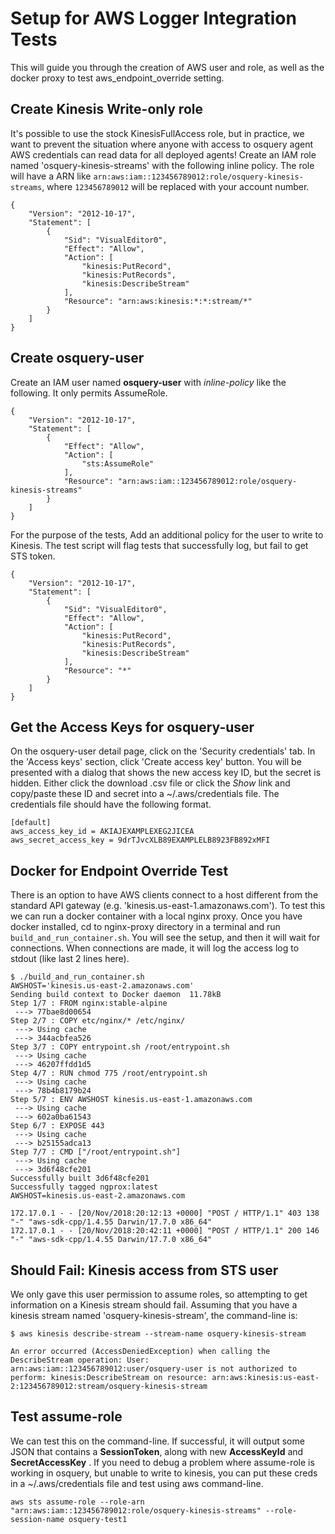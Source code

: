 # Setup for AWS Logger Integration Tests

This will guide you through the creation of AWS user and role, as well as the docker proxy to test aws_endpoint_override setting.

## Create Kinesis Write-only role
It's possible to use the stock KinesisFullAccess role, but in practice, we want to prevent the situation where anyone with access to osquery agent AWS credentials can read data for all deployed agents!  Create an IAM role named 'osquery-kinesis-streams' with the following inline policy.  The role will have a ARN like `arn:aws:iam::123456789012:role/osquery-kinesis-streams`, where `123456789012` will be replaced with your account number.
```
{
    "Version": "2012-10-17",
    "Statement": [
        {
            "Sid": "VisualEditor0",
            "Effect": "Allow",
            "Action": [
                "kinesis:PutRecord",
                "kinesis:PutRecords",
                "kinesis:DescribeStream"
            ],
            "Resource": "arn:aws:kinesis:*:*:stream/*"
        }
    ]
}
```

## Create osquery-user
Create an IAM user named **osquery-user** with *inline-policy* like the following.  It only permits AssumeRole.
```
{
    "Version": "2012-10-17",
    "Statement": [
        {
            "Effect": "Allow",
            "Action": [
                "sts:AssumeRole"
            ],
            "Resource": "arn:aws:iam::123456789012:role/osquery-kinesis-streams"
        }
    ]
}
```

For the purpose of the tests, Add an additional policy for the user to write to Kinesis.  The test script will flag tests that successfully log, but fail to get STS token.
```
{
    "Version": "2012-10-17",
    "Statement": [
        {
            "Sid": "VisualEditor0",
            "Effect": "Allow",
            "Action": [
                "kinesis:PutRecord",
                "kinesis:PutRecords",
                "kinesis:DescribeStream"
            ],
            "Resource": "*"
        }
    ]
}
```
## Get the Access Keys for osquery-user

On the osquery-user detail page, click on the 'Security credentials' tab.  In the 'Access keys' section, click 'Create access key' button.  You will be presented with a dialog that shows the new access key ID, but the secret is hidden.  Either click the download .csv file or click the *Show* link and copy/paste these ID and secret into a ~/.aws/credentials file.  The credentials file should have the following format.

```
[default]
aws_access_key_id = AKIAJEXAMPLEXEG2JICEA
aws_secret_access_key = 9drTJvcXLB89EXAMPLELB8923FB892xMFI
```

## Docker for Endpoint Override Test
There is an option to have AWS clients connect to a host different from the standard API gateway (e.g. 'kinesis.us-east-1.amazonaws.com').  To test this we can run a docker container with a local nginx proxy.  Once you have docker installed, cd to nginx-proxy directory in a terminal and run `build_and_run_container.sh`.  You will see the setup, and then it will wait for connections.  When connections are made, it will log the access log to stdout (like last 2 lines here).
```
$ ./build_and_run_container.sh
AWSHOST='kinesis.us-east-2.amazonaws.com'
Sending build context to Docker daemon  11.78kB
Step 1/7 : FROM nginx:stable-alpine
 ---> 77bae8d00654
Step 2/7 : COPY etc/nginx/* /etc/nginx/
 ---> Using cache
 ---> 344acbfea526
Step 3/7 : COPY entrypoint.sh /root/entrypoint.sh
 ---> Using cache
 ---> 46207ffdd1d5
Step 4/7 : RUN chmod 775 /root/entrypoint.sh
 ---> Using cache
 ---> 78b4b8179b24
Step 5/7 : ENV AWSHOST kinesis.us-east-1.amazonaws.com
 ---> Using cache
 ---> 602a0ba61543
Step 6/7 : EXPOSE 443
 ---> Using cache
 ---> b25155adca13
Step 7/7 : CMD ["/root/entrypoint.sh"]
 ---> Using cache
 ---> 3d6f48cfe201
Successfully built 3d6f48cfe201
Successfully tagged ngprox:latest
AWSHOST=kinesis.us-east-2.amazonaws.com

172.17.0.1 - - [20/Nov/2018:20:12:13 +0000] "POST / HTTP/1.1" 403 138 "-" "aws-sdk-cpp/1.4.55 Darwin/17.7.0 x86_64"
172.17.0.1 - - [20/Nov/2018:20:42:11 +0000] "POST / HTTP/1.1" 200 146 "-" "aws-sdk-cpp/1.4.55 Darwin/17.7.0 x86_64"
```


## Should Fail: Kinesis access from STS user
We only gave this user permission to assume roles, so attempting to get information on a Kinesis stream should fail.  Assuming that you have a kinesis stream named 'osquery-kinesis-stream', the command-line is:
```
$ aws kinesis describe-stream --stream-name osquery-kinesis-stream

An error occurred (AccessDeniedException) when calling the DescribeStream operation: User: arn:aws:iam::123456789012:user/osquery-user is not authorized to perform: kinesis:DescribeStream on resource: arn:aws:kinesis:us-east-2:123456789012:stream/osquery-kinesis-stream
```


## Test assume-role
We can test this on the command-line.  If successful, it will output some JSON that contains a **SessionToken**, along with new **AccessKeyId** and **SecretAccessKey** .  If you need to debug a problem where assume-role is working in osquery, but unable to write to kinesis, you can put these creds in a ~/.aws/credentials file and test using aws command-line.
```
aws sts assume-role --role-arn "arn:aws:iam::123456789012:role/osquery-kinesis-streams" --role-session-name osquery-test1
```
